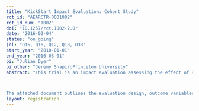 ```yaml
---
title: "KickStart Impact Evaluation: Cohort Study"
rct_id: "AEARCTR-0001002"
rct_id_num: "1002"
doi: "10.1257/rct.1002-2.0"
date: "2016-02-04"
status: "on_going"
jel: "Q15, Q16, Q12, Q18, O33"
start_year: "2010-01-01"
end_year: "2016-03-01"
pi: "Julian Dyer"
pi_other: "Jeremy ShapiroPrinceton University"
abstract: "This trial is an impact evaluation assessing the effect of Kickstart International's irrigation pumps on farmer welfare in Kenya. The evaluation of the cohort study consists of a panel analysis of small scale farming households across 35 districts that bought the pump in 2009, 2011 and 2015. Baseline and midline data collection of the cohorts that bought pumps in 2009 and 2011 was carried out by IFPRI, while the 2015 endline was conducted by the Busara Center for Behavioral Economics.

The attached document outlines the evaluation design, outcome variables and econometric methods Busara will use to assess the effect of the pump on income and assets, land management practices, food security and consumption, time allocation, as well as intra-household decision-making."
layout: registration
---
```


